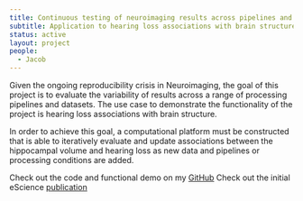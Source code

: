 ```yaml
---
title: Continuous testing of neuroimaging results across pipelines and datasets
subtitle: Application to hearing loss associations with brain structure
status: active
layout: project
people:
  - Jacob
---
```


Given the ongoing reproducibility crisis in Neuroimaging, the goal of this project is to evaluate the variability of results across a range of processing pipelines and datasets. The use case to demonstrate the functionality of the project is hearing loss associations with brain structure.

In order to achieve this goal, a computational platform must be constructed that is able to iteratively evaluate and update associations between the hippocampal volume and hearing loss as new data and pipelines or processing conditions are added.

Check out the code and functional demo on my [GitHub](https://github.com/neurodatascience/NeuroCI)
Check out the initial eScience [publication](https://ieeexplore.ieee.org/document/9973641)
